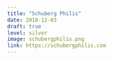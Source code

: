 ```yaml
---
title: "Schuberg Philis"
date: 2018-12-03
draft: true
level: silver
image: schubergphilis.png
link: https://schubergphilis.com
---
```



